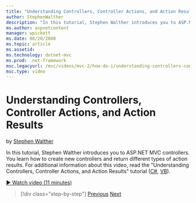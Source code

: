 ```yaml
---
title: "Understanding Controllers, Controller Actions, and Action Results | Microsoft Docs"
author: StephenWalther
description: "In this tutorial, Stephen Walther introduces you to ASP.NET MVC controllers. You learn how to create new controllers and return different types of action res..."
ms.author: aspnetcontent
manager: wpickett
ms.date: 08/20/2008
ms.topic: article
ms.assetid: 
ms.technology: dotnet-mvc
ms.prod: .net-framework
msc.legacyurl: /mvc/videos/mvc-2/how-do-i/understanding-controllers-controller-actions-and-action-results
msc.type: video
---
```

Understanding Controllers, Controller Actions, and Action Results
====================
by [Stephen Walther](https://github.com/StephenWalther)

In this tutorial, Stephen Walther introduces you to ASP.NET MVC controllers. You learn how to create new controllers and return different types of action results. For additional information about this video, read the "Understanding Controllers, Controller Actions, and Action Results" tutorial ([C#](../../../overview/older-versions-1/controllers-and-routing/aspnet-mvc-controllers-overview-cs.md), [VB](../../../overview/older-versions-1/controllers-and-routing/asp-net-mvc-controller-overview-vb.md)).

[&#9654; Watch video (11 minutes)](https://channel9.msdn.com/Blogs/ASP-NET-Site-Videos/understanding-controllers-controller-actions-and-action-results)

>[!div class="step-by-step"]
[Previous](aspnet-mvc-controller-overview.md)
[Next](understanding-views-view-data-and-html-helpers.md)